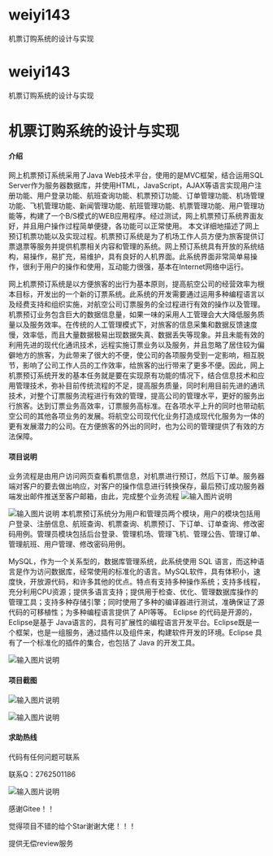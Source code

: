 # weiyi143
机票订购系统的设计与实现

# weiyi143
机票订购系统的设计与实现

# 机票订购系统的设计与实现

#### 介绍
网上机票预订系统采用了Java Web技术平台，使用的是MVC框架，结合运用SQL Server作为服务器数据库，并使用HTML，JavaScript，AJAX等语言实现用户注册功能、用户登录功能、航班查询功能、机票预订功能、订单管理功能、机场管理功能、飞机管理功能、新闻管理功能、航班管理功能、机票管理功能、用户管理功能等，构建了一个B/S模式的WEB应用程序。经过测试，网上机票预订系统界面友好，并且用户操作过程简单便捷，各功能可以正常使用。
本文详细地描述了网上预订机票功能以及实现过程。机票预订系统是为了机场工作人员方便为旅客提供订票退票等服务并提供机票相关内容和管理的系统。网上预订系统具有开放的系统结构，易操作，易扩充，易维护，具有良好的人机界面。此系统界面非常简单易操作，很利于用户的操作和使用，互动能力很强，基本在Internet网络中运行。

网上机票预订系统是以方便旅客的出行为基本原则，提高航空公司的经营效率为根本目标，开发出的一个新的订票系统。此系统的开发需要通过运用多种编程语言以及经费支持和组织实施，对航空公司订票服务的全过程进行有效的操作以及管理。机票预订业务包含巨大的数据信息量，如果一味的采用人工管理会大大降低服务质量以及服务效率。在传统的人工管理模式下，对旅客的信息采集和数据反馈速度慢，效率低，而且大量数据极易出现数据失真、数据丢失等现象。并且未能有效的利用先进的现代化通讯技术，远程实施订票业务以及服务，并且忽略了居住较为偏僻地方的旅客，为此带来了很大的不便，使公司的各项服务受到一定影响，相互脱节，影响了公司工作人员的工作效率，给旅客的出行带来了更多不便。因此，网上机票预订系统开发的基本任务就是要在实现原有功能的情况下，结合信息技术和应用管理技术，弥补目前传统流程的不足，提高服务质量，同时利用目前先进的通讯技术，对整个订票服务流程进行有效的管理，提高公司的管理水平，更好的服务出行旅客。达到订票业务高效率，订票服务高标准。在各项水平上升的同时也带动航空公司的其他各项业务的发展。将航空公司现代化业务打造成现代化服务为一体的更有发展潜力的公司。在方便旅客的外出的同时，也为公司的管理提供了有效的方法保障。









#### 项目说明
业务流程是由用户访问网页查看机票信息，对机票进行预订，然后下订单。服务器端对客户的要去做出响应，对客户的操作信息进行转换保存，最后预订成功服务器端发出邮件推送至客户邮箱，由此，完成整个业务流程
![输入图片说明](https://images.gitee.com/uploads/images/2021/0128/234437_20a069dc_8629036.png "屏幕截图.png")



![输入图片说明](https://images.gitee.com/uploads/images/2021/0128/234457_c08c4b09_8629036.png "屏幕截图.png")
本机票预订系统分为用户和管理员两个模块，用户的模块包括用户登录、注册信息、航班查询、机票查询、机票预订、下订单、订单查询、修改密码用例。管理员模块包括后台登录、管理机场、管理飞机、管理公告、管理订单、管理航班、用户管理、修改密码用例。

MySQL，作为一个关系型的，数据库管理系统，此系统使用 SQL 语言，而这种语言是作为访问数据库，经常使用的标准化的语言。MySQL软件，具有体积小，速度快，开放源代码，和许多其他的优点。特点有支持多种操作系统；支持多线程，充分利用CPU资源；提供多语言支持；提供用于检查、优化、管理数据库操作的管理工具；支持多种存储引擎；同时使用了多种的编译器进行测试，准确保证了源代码的可移植性；为多种编程语言提供了 API等等。
Eclipse 的代码是开源的，Eclipse是基于 Java语言的，具有可扩展性的编程语言开发平台。Eclipse既是一个框架，也是一组服务，通过插件以及组件来，构建软件开发的环境。Eclipse 具有了一个标准化的插件的集合，也包括了 Java 的开发工具。

![输入图片说明](https://images.gitee.com/uploads/images/2021/0128/234538_c05932ee_8629036.png "屏幕截图.png")




#### 项目截图

![输入图片说明](https://images.gitee.com/uploads/images/2021/0128/234558_e8583eb4_8629036.png "屏幕截图.png")

![输入图片说明](https://images.gitee.com/uploads/images/2021/0128/234611_efe5d64e_8629036.png "屏幕截图.png")


#### 求助热线


代码有任何问题可联系

联系Q：2762501186

                            
![输入图片说明](https://images.gitee.com/uploads/images/2020/1119/003728_cd598bb9_4865385.jpeg "微信.jpg")           

感谢Gitee！！  

觉得项目不错的给个Star谢谢大佬！！！

提供无偿review服务
